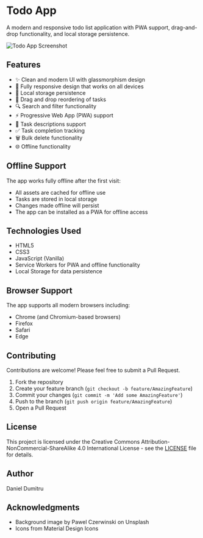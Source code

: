 # Todo App

A modern and responsive todo list application with PWA support, drag-and-drop functionality, and local storage persistence.

![Todo App Screenshot](screenshots/todo-app.png)

## Features

- ✨ Clean and modern UI with glassmorphism design
- 📱 Fully responsive design that works on all devices
- 💾 Local storage persistence
- 🔄 Drag and drop reordering of tasks
- 🔍 Search and filter functionality
- ⚡ Progressive Web App (PWA) support
- 📝 Task descriptions support
- ✅ Task completion tracking
- 🗑️ Bulk delete functionality
- 🌐 Offline functionality

## Offline Support

The app works fully offline after the first visit:

- All assets are cached for offline use
- Tasks are stored in local storage
- Changes made offline will persist
- The app can be installed as a PWA for offline access

## Technologies Used

- HTML5
- CSS3
- JavaScript (Vanilla)
- Service Workers for PWA and offline functionality
- Local Storage for data persistence

## Browser Support

The app supports all modern browsers including:

- Chrome (and Chromium-based browsers)
- Firefox
- Safari
- Edge

## Contributing

Contributions are welcome! Please feel free to submit a Pull Request.

1. Fork the repository
2. Create your feature branch (`git checkout -b feature/AmazingFeature`)
3. Commit your changes (`git commit -m 'Add some AmazingFeature'`)
4. Push to the branch (`git push origin feature/AmazingFeature`)
5. Open a Pull Request

## License

This project is licensed under the Creative Commons Attribution-NonCommercial-ShareAlike 4.0 International License - see the [LICENSE](LICENSE) file for details.

## Author

Daniel Dumitru

## Acknowledgments

- Background image by Pawel Czerwinski on Unsplash
- Icons from Material Design Icons
